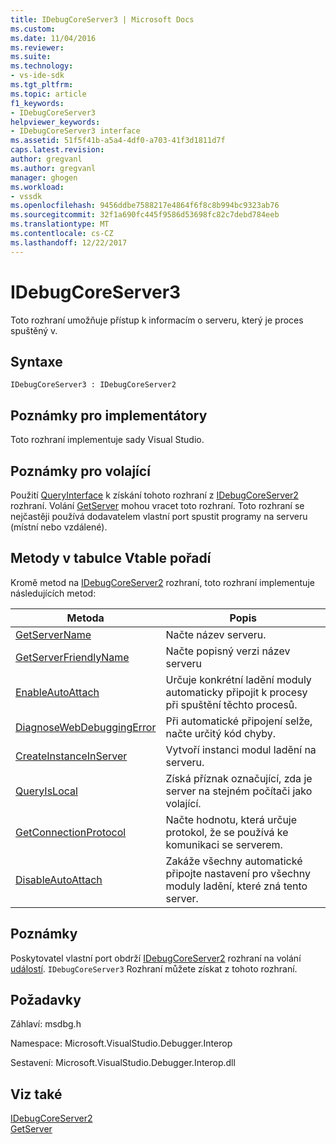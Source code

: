 ```yaml
---
title: IDebugCoreServer3 | Microsoft Docs
ms.custom: 
ms.date: 11/04/2016
ms.reviewer: 
ms.suite: 
ms.technology:
- vs-ide-sdk
ms.tgt_pltfrm: 
ms.topic: article
f1_keywords:
- IDebugCoreServer3
helpviewer_keywords:
- IDebugCoreServer3 interface
ms.assetid: 51f5f41b-a5a4-4df0-a703-41f3d1811d7f
caps.latest.revision: 
author: gregvanl
ms.author: gregvanl
manager: ghogen
ms.workload:
- vssdk
ms.openlocfilehash: 9456ddbe7588217e4864f6f8c8b994bc9323ab76
ms.sourcegitcommit: 32f1a690fc445f9586d53698fc82c7debd784eeb
ms.translationtype: MT
ms.contentlocale: cs-CZ
ms.lasthandoff: 12/22/2017
---
```

# <a name="idebugcoreserver3"></a>IDebugCoreServer3
Toto rozhraní umožňuje přístup k informacím o serveru, který je proces spuštěný v.  
  
## <a name="syntax"></a>Syntaxe  
  
```  
IDebugCoreServer3 : IDebugCoreServer2  
```  
  
## <a name="notes-for-implementers"></a>Poznámky pro implementátory  
 Toto rozhraní implementuje sady Visual Studio.  
  
## <a name="notes-for-callers"></a>Poznámky pro volající  
 Použití [QueryInterface](/cpp/atl/queryinterface) k získání tohoto rozhraní z [IDebugCoreServer2](../../../extensibility/debugger/reference/idebugcoreserver2.md) rozhraní. Volání [GetServer](../../../extensibility/debugger/reference/idebugdefaultport2-getserver.md) mohou vracet toto rozhraní. Toto rozhraní se nejčastěji používá dodavatelem vlastní port spustit programy na serveru (místní nebo vzdálené).  
  
## <a name="methods-in-vtable-order"></a>Metody v tabulce Vtable pořadí  
 Kromě metod na [IDebugCoreServer2](../../../extensibility/debugger/reference/idebugcoreserver2.md) rozhraní, toto rozhraní implementuje následujících metod:  
  
|Metoda|Popis|  
|------------|-----------------|  
|[GetServerName](../../../extensibility/debugger/reference/idebugcoreserver3-getservername.md)|Načte název serveru.|  
|[GetServerFriendlyName](../../../extensibility/debugger/reference/idebugcoreserver3-getserverfriendlyname.md)|Načte popisný verzi název serveru|  
|[EnableAutoAttach](../../../extensibility/debugger/reference/idebugcoreserver3-enableautoattach.md)|Určuje konkrétní ladění moduly automaticky připojit k procesy při spuštění těchto procesů.|  
|[DiagnoseWebDebuggingError](../../../extensibility/debugger/reference/idebugcoreserver3-diagnosewebdebuggingerror.md)|Při automatické připojení selže, načte určitý kód chyby.|  
|[CreateInstanceInServer](../../../extensibility/debugger/reference/idebugcoreserver3-createinstanceinserver.md)|Vytvoří instanci modul ladění na serveru.|  
|[QueryIsLocal](../../../extensibility/debugger/reference/idebugcoreserver3-queryislocal.md)|Získá příznak označující, zda je server na stejném počítači jako volající.|  
|[GetConnectionProtocol](../../../extensibility/debugger/reference/idebugcoreserver3-getconnectionprotocol.md)|Načte hodnotu, která určuje protokol, že se používá ke komunikaci se serverem.|  
|[DisableAutoAttach](../../../extensibility/debugger/reference/idebugcoreserver3-disableautoattach.md)|Zakáže všechny automatické připojte nastavení pro všechny moduly ladění, které zná tento server.|  
  
## <a name="remarks"></a>Poznámky  
 Poskytovatel vlastní port obdrží [IDebugCoreServer2](../../../extensibility/debugger/reference/idebugcoreserver2.md) rozhraní na volání [událostí](../../../extensibility/debugger/reference/idebugportevents2-event.md). `IDebugCoreServer3` Rozhraní můžete získat z tohoto rozhraní.  
  
## <a name="requirements"></a>Požadavky  
 Záhlaví: msdbg.h  
  
 Namespace: Microsoft.VisualStudio.Debugger.Interop  
  
 Sestavení: Microsoft.VisualStudio.Debugger.Interop.dll  
  
## <a name="see-also"></a>Viz také  
 [IDebugCoreServer2](../../../extensibility/debugger/reference/idebugcoreserver2.md)   
 [GetServer](../../../extensibility/debugger/reference/idebugdefaultport2-getserver.md)
